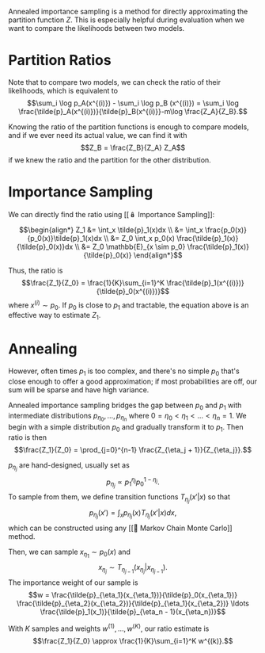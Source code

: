 Annealed importance sampling is a method for directly approximating the partition function $Z$. This is especially helpful during evaluation when we want to compare the likelihoods between two models.

# Partition Ratios
Note that to compare two models, we can check the ratio of their likelihoods, which is equivalent to $$\sum_i \log p_A(x^{(i)}) - \sum_i \log p_B (x^{(i)}) = \sum_i \log \frac{\tilde{p}_A(x^{(i)})}{\tilde{p}_B(x^{(i)}}-m\log \frac{Z_A}{Z_B}.$$

Knowing the ratio of the partition functions is enough to compare models, and if we ever need its actual value, we can find it with $$Z_B = \frac{Z_B}{Z_A} Z_A$$ if we knew the ratio and the partition for the other distribution.

# Importance Sampling
We can directly find the ratio using [[🪆 Importance Sampling]]: $$\begin{align*} Z_1 &= \int_x \tilde{p}_1(x)dx \\ &= \int_x \frac{p_0(x)}{p_0(x)}\tilde{p}_1(x)dx \\ &= Z_0 \int_x p_0(x) \frac{\tilde{p}_1(x)}{\tilde{p}_0(x)}dx \\ &= Z_0 \mathbb{E}_{x \sim p_0} \frac{\tilde{p}_1(x)}{\tilde{p}_0(x)} \end{align*}$$

Thus, the ratio is $$\frac{Z_1}{Z_0} = \frac{1}{K}\sum_{i=1}^K \frac{\tilde{p}_1(x^{(i)})}{\tilde{p}_0(x^{(i)})}$$ where $x^{(i)} \sim p_0$. If $p_0$ is close to $p_1$ and tractable, the equation above is an effective way to estimate $Z_1$.

# Annealing
However, often times $p_1$ is too complex, and there's no simple $p_0$ that's close enough to offer a good approximation; if most probabilities are off, our sum will be sparse and have high variance.

Annealed importance sampling bridges the gap between $p_0$ and $p_1$ with intermediate distributions $p_{\eta_0}, \ldots, p_{\eta_n}$ where $0 = \eta_0 < \eta_1 < \ldots < \eta_n = 1$. We begin with a simple distribution $p_0$ and gradually transform it to $p_1$. Then ratio is then $$\frac{Z_1}{Z_0} = \prod_{j=0}^{n-1} \frac{Z_{\eta_j + 1}}{Z_{\eta_j}}.$$

$p_{\eta_j}$ are hand-designed, usually set as $$p_{\eta_j} \propto p_1^{\eta_j} p_0^{1 - \eta_j}.$$ To sample from them, we define transition functions $T_{\eta_j}(x' \vert x)$ so that $$p_{\eta_j}(x') = \int_x p_{\eta_j}(x) T_{\eta_j}(x' \vert x) dx,$$ which can be constructed using any [[🎯 Markov Chain Monte Carlo]] method.

Then, we can sample $x_{\eta_1} \sim p_0(x)$ and $$x_{\eta_j} \sim T_{\eta_{j-1}}(x_{\eta_j} \vert x_{\eta_{j-1}}).$$ The importance weight of our sample is $$w = \frac{\tilde{p}_{\eta_1}(x_{\eta_1})}{\tilde{p}_0(x_{\eta_1})} \frac{\tilde{p}_{\eta_2}(x_{\eta_2})}{\tilde{p}_{\eta_1}(x_{\eta_2})} \ldots \frac{\tilde{p}_1(x_1)}{\tilde{p}_{\eta_n - 1}(x_{\eta_n})}$$

With $K$ samples and weights $w^{(1)}, \ldots, w^{(K)}$, our ratio estimate is $$\frac{Z_1}{Z_0} \approx \frac{1}{K}\sum_{i=1}^K w^{(k)}.$$